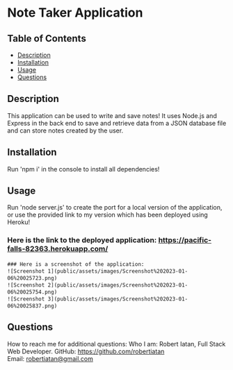 # Note Taker Application
  
  ## Table of Contents
  * [Description](#description)
  * [Installation](#installation)
  * [Usage](#usage)
  * [Questions](#questions)
  ## Description
  This application can be used to write and save notes! It uses Node.js and Express in the back end to save and retrieve data from a JSON database file and can store notes created by the user.
  ## Installation
  Run 'npm i' in the console to install all dependencies!
  ## Usage
  Run 'node server.js' to create the port for a local version of the application, or use the provided link to my version which has been deployed using Heroku!
  ### Here is the link to the deployed application: https://pacific-falls-82363.herokuapp.com/
    ### Here is a screenshot of the application:
    ![Screenshot 1](public/assets/images/Screenshot%202023-01-06%20025723.png)
    ![Screenshot 2](public/assets/images/Screenshot%202023-01-06%20025754.png)
    ![Screenshot 3](public/assets/images/Screenshot%202023-01-06%20025837.png)

  ## Questions
  How to reach me for additional questions:
  Who I am: Robert Iatan, Full Stack Web Developer. 
  GitHub: https://github.com/robertiatan  
  Email: robertiatan@gmail.com
